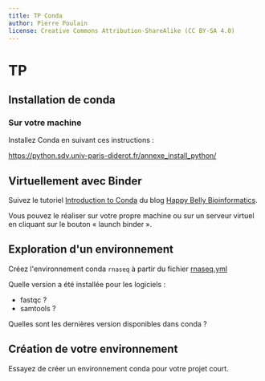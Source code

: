 ```yaml
---
title: TP Conda
author: Pierre Poulain
license: Creative Commons Attribution-ShareAlike (CC BY-SA 4.0)
---
```


# TP

## Installation de conda

### Sur votre machine

Installez Conda en suivant ces instructions :

https://python.sdv.univ-paris-diderot.fr/annexe_install_python/


## Virtuellement avec Binder

Suivez le tutoriel [Introduction to Conda](https://astrobiomike.github.io/unix/conda-intro) du blog [Happy Belly Bioinformatics](https://astrobiomike.github.io/).

Vous pouvez le réaliser sur votre propre machine ou sur un serveur virtuel en cliquant sur le bouton « launch binder ».


## Exploration d'un environnement 

Créez l'environnement conda `rnaseq` à partir du fichier [rnaseq.yml](rnaseq.yml)

Quelle version a été installée pour les logiciels :

- fastqc ?
- samtools ?

Quelles sont les dernières version disponibles dans conda ?


## Création de votre environnement

Essayez de créer un environnement conda pour votre projet court.


